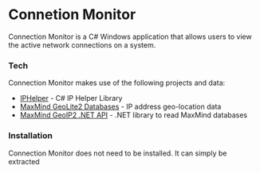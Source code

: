 # Connetion Monitor

Connection Monitor is a C# Windows application that allows users to view the active network connections on a system.

### Tech

Connection Monitor makes use of the following projects and data:
* [IPHelper](http://www.codeproject.com/Articles/14423/Getting-the-active-TCP-UDP-connections-using-the-G) - C# IP Helper Library
* [MaxMind GeoLite2 Databases](https://dev.maxmind.com/geoip/geoip2/geolite2/) - IP address geo-location data
* [MaxMind GeoIP2 .NET API](https://github.com/maxmind/GeoIP2-dotnet) - .NET library to read MaxMind databases


### Installation

Connection Monitor does not need to be installed. It can simply be extracted
